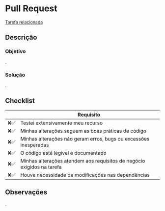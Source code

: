 # Pull Request

<!-- Preencha o texto acima com o título do PR -->

[Tarefa relacionada](<!-- adicione aqui o link da tarefa do Trello -->)

## Descrição

### Objetivo

<!-- Descreva o motivo de suas alterações -->.

### Solução

<!-- Descreva o que foi alterado -->.

## Checklist

<!-- Mantenha apenas o ícone que representa o cumprimento ou não cumprimento do requisito -->

|      | Requisito                                                              |
| ---- | ---------------------------------------------------------------------- |
| ❌✅ | Testei extensivamente meu recurso                                      |
| ❌✅ | Minhas alterações seguem as boas práticas de código                    |
| ❌✅ | Minhas alterações não geram erros, bugs ou excessões inesperadas       |
| ❌✅ | O código está legível e documentado                                    |
| ❌✅ | Minhas alterações atendem aos requisitos de negócio exigidos na tarefa |
| ❌✅ | Houve necessidade de modificações nas dependências                     |

## Observações

<!-- Adicione aqui informações relevantes e outros links úteis -->.

